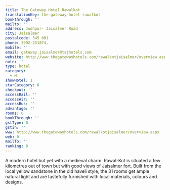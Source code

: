```yaml
---
title: The Gateway Hotel Rawalkot
translationKey: the-gateway-hotel-rawalkot
bookthrough: ''
mailto: ''
address: Jodhpur- Jaisalmer Road
city: Jaisalmer
postalcode: 345 001
phone: 2992-251874,
mobile: ''
email: gateway.jaisalmer@tajhotels.com
website: http://www.thegatewayhotels.com/rawalkotjaisalmer/overview.aspx
note: ''
type: hotel
category:
  - H
showHotel: 1
starCategory: 0
checkout: ''
accessRail: ''
accessAir: ''
accessBus: ''
advantage: ''
rooms: 0
bookThrough: ''
gstType: 0
gstin: ''
www: http://www.thegatewayhotels.com/rawalkotjaisalmer/overview.aspx
web: 0
mailTo: ''
ranking: 0
---
```







A modern hotel but yet with a medieval charm. Rawal-Kot is situated a few kilometres out of town but with good views of Jaisalmer fort. Built from the local yellow sandstone in the old haveli style, the 31 rooms get ample natural light and are tastefully furnished with local materials, colours and designs.